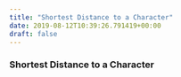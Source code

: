 ```yaml
---
title: "Shortest Distance to a Character"
date: 2019-08-12T10:39:26.791419+00:00
draft: false
---
```


### Shortest Distance to a Character
